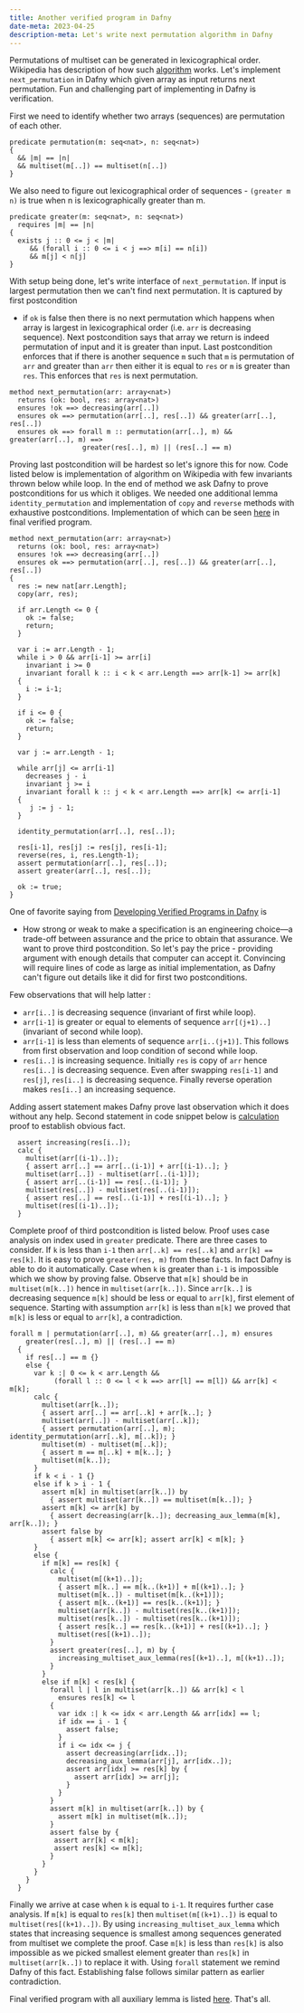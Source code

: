 ```yaml
---   
title: Another verified program in Dafny
date-meta: 2023-04-25
description-meta: Let's write next permutation algorithm in Dafny
---
```


Permutations of multiset can be generated in lexicographical order. Wikipedia has description
of how such [algorithm](https://en.wikipedia.org/wiki/Permutation#Generation_in_lexicographic_order) works. 
Let's implement `next_permutation` in Dafny which given array  as input returns next permutation. 
Fun and challenging part of implementing in Dafny is verification.

First we need to identify whether two arrays (sequences) are permutation of each other.

~~~{.dafny}
predicate permutation(m: seq<nat>, n: seq<nat>)
{
  && |m| == |n| 
  && multiset(m[..]) == multiset(n[..])
}
~~~

We also need to figure out lexicographical order of sequences - `(greater m n)` is 
true when n is lexicographically greater than m.

~~~{.dafny}
predicate greater(m: seq<nat>, n: seq<nat>)
  requires |m| == |n|
{
  exists j :: 0 <= j < |m| 
     && (forall i :: 0 <= i < j ==> m[i] == n[i]) 
     && m[j] < n[j]
}
~~~

With setup being done, let's write interface of `next_permutation`. If input is largest
permutation then we can't find next permutation. It is captured by first postcondition
- if `ok` is false then there is no next permutation which happens when array is largest in
lexicographical order (i.e. `arr` is decreasing sequence). Next postcondition says that array 
we return is indeed permutation of input and it is greater than input. Last postcondition 
enforces that if there is another sequence `m` such that `m` is permutation of `arr` and greater 
than `arr` then either it is equal to `res` or `m` is greater than `res`. This enforces that `res` 
is next permutation.

~~~{.dafny}
method next_permutation(arr: array<nat>)
  returns (ok: bool, res: array<nat>)
  ensures !ok ==> decreasing(arr[..])
  ensures ok ==> permutation(arr[..], res[..]) && greater(arr[..], res[..])
  ensures ok ==> forall m :: permutation(arr[..], m) && greater(arr[..], m) ==>
                  greater(res[..], m) || (res[..] == m)
~~~

Proving last postcondition will be hardest so let's ignore this for now. Code listed
below is implementation of algorithm on Wikipedia with few invariants thrown below
while loop. In the end of method we ask Dafny to prove postconditions for us
which it obliges. We needed one additional lemma `identity_permutation` and implementation
of `copy` and `reverse` methods with exhaustive postconditions. Implementation of which can be
seen [here](https://gist.github.com/rdivyanshu/c7ced3c3ff2bfc9c3cc38b2cae6609f0) in final verified program.

~~~{.dafny}
method next_permutation(arr: array<nat>)
  returns (ok: bool, res: array<nat>)
  ensures !ok ==> decreasing(arr[..])
  ensures ok ==> permutation(arr[..], res[..]) && greater(arr[..], res[..])
{
  res := new nat[arr.Length];
  copy(arr, res);
  
  if arr.Length <= 0 {
    ok := false;
    return;
  }
  
  var i := arr.Length - 1;
  while i > 0 && arr[i-1] >= arr[i]
    invariant i >= 0
    invariant forall k :: i < k < arr.Length ==> arr[k-1] >= arr[k]
  {
    i := i-1;
  }

  if i <= 0 {
    ok := false;
    return;
  }

  var j := arr.Length - 1;

  while arr[j] <= arr[i-1]
    decreases j - i
    invariant j >= i
    invariant forall k :: j < k < arr.Length ==> arr[k] <= arr[i-1]
  {
     j := j - 1;
  }

  identity_permutation(arr[..], res[..]);

  res[i-1], res[j] := res[j], res[i-1];
  reverse(res, i, res.Length-1);
  assert permutation(arr[..], res[..]);
  assert greater(arr[..], res[..]);

  ok := true;
}
~~~

One of favorite saying from [Developing Verified Programs in Dafny](https://leino.science/papers/krml233.pdf) is 
- How strong or weak to make a specification is an engineering choice—a trade-off between assurance and the price to obtain 
that assurance. We want to prove third postcondition. So let's pay the price - providing argument with enough details 
that computer can accept it. Convincing will require lines of code as large as initial implementation, as Dafny can't figure
out details like it did for first two postconditions.

Few observations that will help latter : 

- `arr[i..]` is decreasing sequence (invariant of first while loop).
- `arr[i-1]` is greater or equal to elements of sequence `arr[(j+1)..]` (invariant of second while loop).  
- `arr[i-1]` is less than elements of sequence `arr[i..(j+1)]`. This follows from first observation and loop condition of second while loop.
- `res[i..]` is increasing sequence. Initially `res` is copy of `arr` hence `res[i..]` is decreasing sequence. Even after swapping `res[i-1]` and `res[j]`,
   `res[i..]` is decreasing sequence. Finally reverse operation makes `res[i..]` an increasing sequence.

Adding assert statement makes Dafny prove last observation which it does without any help. Second statement in code snippet below
is [calculation](https://cseweb.ucsd.edu/~npolikarpova/publications/vstte13.pdf) proof to establish obvious fact.

~~~{.dafny}
  assert increasing(res[i..]);
  calc {
    multiset(arr[(i-1)..]);
    { assert arr[..] == arr[..(i-1)] + arr[(i-1)..]; }
    multiset(arr[..]) - multiset(arr[..(i-1)]);
    { assert arr[..(i-1)] == res[..(i-1)]; }
    multiset(res[..]) - multiset(res[..(i-1)]);
    { assert res[..] == res[..(i-1)] + res[(i-1)..]; }
    multiset(res[(i-1)..]);
  }
~~~

Complete proof of third postcondition is listed below. Proof uses case analysis on index used in `greater` predicate.
There are three cases to consider. If `k` is less than `i-1` then `arr[..k] == res[..k]` and `arr[k] == res[k]`.
It is easy to prove `greater(res, m)` from these facts. In fact Dafny is able to do it automatically. Case when `k` is greater than
`i-1` is impossible which we show by proving false. Observe that `m[k]` should be in `multiset(m[k..])` hence in `multiset(arr[k..])`.
Since `arr[k..]` is decreasing sequence `m[k]` should be less or equal to `arr[k]`, first element of sequence. Starting 
with assumption `arr[k]` is less than `m[k]` we proved that `m[k]` is less or equal to `arr[k]`, a contradiction.

~~~{.dafny}
forall m | permutation(arr[..], m) && greater(arr[..], m) ensures
    greater(res[..], m) || (res[..] == m)
  {
    if res[..] == m {}
    else {
      var k :| 0 <= k < arr.Length && 
           (forall l :: 0 <= l < k ==> arr[l] == m[l]) && arr[k] < m[k];
      calc {
        multiset(arr[k..]);
        { assert arr[..] == arr[..k] + arr[k..]; }
        multiset(arr[..]) - multiset(arr[..k]);
        { assert permutation(arr[..], m); identity_permutation(arr[..k], m[..k]); }
        multiset(m) - multiset(m[..k]);
        { assert m == m[..k] + m[k..]; }
        multiset(m[k..]);
      }
      if k < i - 1 {}
      else if k > i - 1 {
        assert m[k] in multiset(arr[k..]) by
          { assert multiset(arr[k..]) == multiset(m[k..]); }
        assert m[k] <= arr[k] by
          { assert decreasing(arr[k..]); decreasing_aux_lemma(m[k], arr[k..]); }
        assert false by
          { assert m[k] <= arr[k]; assert arr[k] < m[k]; }
      }
      else {
        if m[k] == res[k] {
          calc {
            multiset(m[(k+1)..]);
            { assert m[k..] == m[k..(k+1)] + m[(k+1)..]; }
            multiset(m[k..]) - multiset(m[k..(k+1)]);
            { assert m[k..(k+1)] == res[k..(k+1)]; }
            multiset(arr[k..]) - multiset(res[k..(k+1)]);
            multiset(res[k..]) - multiset(res[k..(k+1)]);
            { assert res[k..] == res[k..(k+1)] + res[(k+1)..]; }
            multiset(res[(k+1)..]);
          }
          assert greater(res[..], m) by {
            increasing_multiset_aux_lemma(res[(k+1)..], m[(k+1)..]);
          }
        }
        else if m[k] < res[k] {
          forall l | l in multiset(arr[k..]) && arr[k] < l 
            ensures res[k] <= l 
          {
            var idx :| k <= idx < arr.Length && arr[idx] == l;
            if idx == i - 1 {
              assert false;
            }
            if i <= idx <= j {
              assert decreasing(arr[idx..]);
              decreasing_aux_lemma(arr[j], arr[idx..]);
              assert arr[idx] >= res[k] by {
                assert arr[idx] >= arr[j];
              }
            }
          }
          assert m[k] in multiset(arr[k..]) by {
            assert m[k] in multiset(m[k..]);
          }
          assert false by {
           assert arr[k] < m[k];
           assert res[k] <= m[k];
          }
        }
      }
    }
  }
~~~

Finally we arrive at case when `k` is equal to `i-1`. It requires further case analysis. If `m[k]` is equal to 
`res[k]` then `multiset(m[(k+1)..])` is equal to `multiset(res[(k+1)..])`. By using 
`increasing_multiset_aux_lemma` which states that increasing sequence is smallest among sequences 
generated from multiset we complete the proof. Case `m[k]` is less than `res[k]` is also impossible 
as we picked smallest element greater than `res[k]` in `multiset(arr[k..])` to replace it with. 
Using `forall` statement we remind Dafny of this fact. Establishing false follows similar pattern 
as earlier contradiction.

Final verified program with all auxiliary lemma is listed [here](https://gist.github.com/rdivyanshu/c7ced3c3ff2bfc9c3cc38b2cae6609f0). That's all.